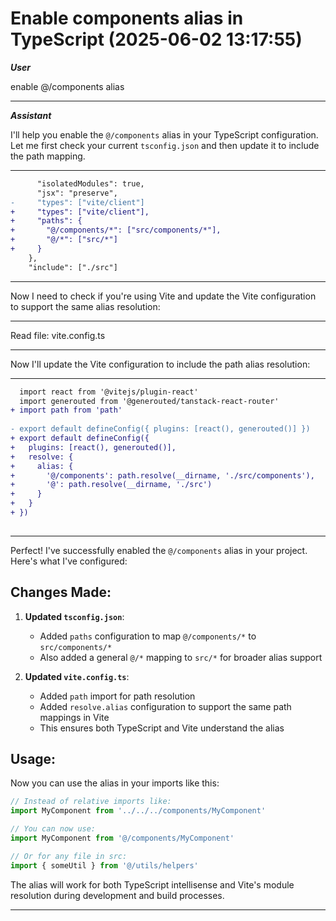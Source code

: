 <!-- Generated by SpecStory -->

# Enable components alias in TypeScript (2025-06-02 13:17:55)

_**User**_

enable @/components alias

---

_**Assistant**_

I'll help you enable the `@/components` alias in your TypeScript configuration. Let me first check your current `tsconfig.json` and then update it to include the path mapping.

---

```diff
      "isolatedModules": true,
      "jsx": "preserve",
-     "types": ["vite/client"]
+     "types": ["vite/client"],
+     "paths": {
+       "@/components/*": ["src/components/*"],
+       "@/*": ["src/*"]
+     }
    },
    "include": ["./src"]
```

---

Now I need to check if you're using Vite and update the Vite configuration to support the same alias resolution:

---

Read file: vite.config.ts

---

Now I'll update the Vite configuration to include the path alias resolution:

---

```diff
  import react from '@vitejs/plugin-react'
  import generouted from '@generouted/tanstack-react-router'
+ import path from 'path'
  
- export default defineConfig({ plugins: [react(), generouted()] })
+ export default defineConfig({ 
+   plugins: [react(), generouted()],
+   resolve: {
+     alias: {
+       '@/components': path.resolve(__dirname, './src/components'),
+       '@': path.resolve(__dirname, './src')
+     }
+   }
+ })
  
```

---

Perfect! I've successfully enabled the `@/components` alias in your project. Here's what I've configured:

## Changes Made:

1. **Updated `tsconfig.json`**:
   - Added `paths` configuration to map `@/components/*` to `src/components/*`
   - Also added a general `@/*` mapping to `src/*` for broader alias support

2. **Updated `vite.config.ts`**:
   - Added `path` import for path resolution
   - Added `resolve.alias` configuration to support the same path mappings in Vite
   - This ensures both TypeScript and Vite understand the alias

## Usage:

Now you can use the alias in your imports like this:

```typescript
// Instead of relative imports like:
import MyComponent from '../../../components/MyComponent'

// You can now use:
import MyComponent from '@/components/MyComponent'

// Or for any file in src:
import { someUtil } from '@/utils/helpers'
```

The alias will work for both TypeScript intellisense and Vite's module resolution during development and build processes.

---

